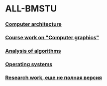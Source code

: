 # ALL-BMSTU

### [Computer architecture](https://github.com/kpirap18/BMSTU-EC-sem5)

### [Course work on "Computer graphics"](https://github.com/kpirap18/BMSTU-CP_CG-sem5)

### [Analysis of algorithms](https://github.com/kpirap18/BMSTU-AA-sem5)

### [Operating systems](https://github.com/kpirap18/BMSTU-OS-sem5)

### [Research work, еще не полная версия](https://github.com/kpirap18/BMSTU-RW-sem5)